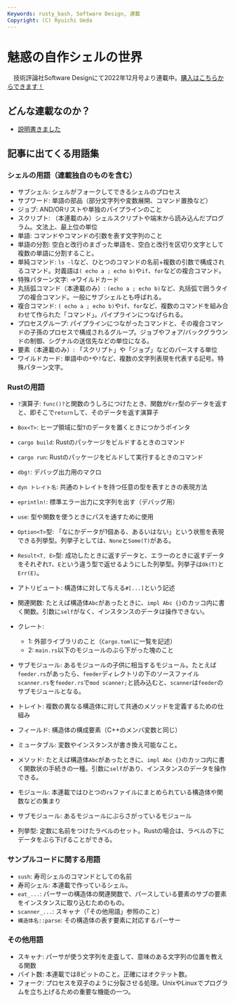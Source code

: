 ```yaml
---
Keywords: rusty_bash, Software Design, 連載
Copyright: (C) Ryuichi Ueda
---
```


# 魅惑の自作シェルの世界

　技術評論社Software Designにて2022年12月号より連載中。[購入はこちらからできます！](https://www.amazon.co.jp/shop/ryuichiueda/list/7MLC9JANITU0?ref_=aip_sf_list_spv_ofs_mixed_d)

## どんな連載なのか？

* [説明書きました](/?post=20230819_gihyosd)

## 記事に出てくる用語集

### シェルの用語（連載独自のものを含む）

* サブシェル: シェルがフォークしてできるシェルのプロセス 
* サブワード: 単語の部品（部分文字列や変数展開、コマンド置換など）
* ジョブ: AND/ORリストや単独のパイプラインのこと
* スクリプト: （本連載のみ）シェルスクリプトや端末から読み込んだプログラム。文法上、最上位の単位
* 単語: コマンドやコマンドの引数を表す文字列のこと
* 単語の分割: 空白と改行のまざった単語を、空白と改行を区切り文字として複数の単語に分割すること。
* 単純コマンド: `ls -l`など、ひとつのコマンドの名前+複数の引数で構成されるコマンド。対義語は`( echo a ; echo b)`や`if`、`for`などの複合コマンド。
* 特殊パターン文字: →ワイルドカード
* 丸括弧コマンド（本連載のみ）: `(echo a ; echo b)`など、丸括弧で囲うタイプの複合コマンド。一般にサブシェルとも呼ばれる。
* 複合コマンド: `( echo a ; echo b)`や`if`、`for`など、複数のコマンドを組み合わせて作られた「コマンド」。パイプラインにつなげられる。
* プロセスグループ: パイプラインにつながったコマンドと、その複合コマンドの子孫のプロセスで構成されるグループ。ジョブやフォア/バックグラウンドの制御、シグナルの送信先などの単位になる。
* 要素（本連載のみ）: 「スクリプト」や「ジョブ」などのパースする単位
* ワイルドカード: 単語中の`*`や`?`など、複数の文字列表現を代表する記号。特殊パターン文字。

### Rustの用語

* `?`演算子: `func()?`と関数のうしろにつけたとき、関数が`Err`型のデータを返すと、即そこで`return`して、そのデータを返す演算子
* `Box<T>`: ヒープ領域に型`T`のデータを置くときにつかうポインタ
* `cargo build`: Rustのパッケージをビルドするときのコマンド
* `cargo run`: Rustのパッケージをビルドして実行するときのコマンド
* `dbg!`: デバッグ出力用のマクロ
* `dyn トレイト名`: 共通のトレイトを持つ任意の型を表すときの表現方法
* `eprintln!`: 標準エラー出力に文字列を出す（デバッグ用）
* `use`: 型や関数を使うときにパスを通すために使用
* `Option<T>`型: 「なにかデータが1個ある、あるいはない」という状態を表現できる列挙型。列挙子としては、`None`と`Some(T)`がある。
* `Result<T, E>`型: 成功したときに返すデータと、エラーのときに返すデータをそれぞれ`T`、`E`という違う型で返せるようにした列挙型。列挙子は`Ok(T)`と`Err(E)`。
* アトリビュート: 構造体に対して与える`#[...]`という記述

* 関連関数: たとえば構造体`Abc`があったときに、`impl Abc {}`のカッコ内に書く関数。引数に`self`がなく、インスタンスのデータは操作できない。
* クレート: 
    * 1: 外部ライブラリのこと（`Cargo.toml`に一覧を記述）
    * 2: `main.rs`以下のモジュールのぶら下がった塊のこと
* サブモジュール: あるモジュールの子供に相当するモジュール。たとえば`feeder.rs`があったら、`feeder`ディレクトリの下のソースファイル`scanner.rs`を`feeder.rs`で`mod scanner;`と読み込むと、`scanner`は`feeder`のサブモジュールとなる。
* トレイト: 複数の異なる構造体に対して共通のメソッドを定義するための仕組み
* フィールド: 構造体の構成要素（C++のメンバ変数と同じ）
* ミュータブル: 変数やインスタンスが書き換え可能なこと。
* メソッド: たとえば構造体`Abc`があったときに、`impl Abc {}`のカッコ内に書く関数状の手続きの一種。引数に`self`があり、インスタンスのデータを操作できる。
* モジュール: 本連載ではひとつの`rs`ファイルにまとめられている構造体や関数などの集まり
* サブモジュール: あるモジュールにぶらさがっているモジュール
* 列挙型: 定数に名前をつけたラベルのセット。Rustの場合は、ラベルの下にデータをぶら下げることができる。

### サンプルコードに関する用語

* `sush`: 寿司シェルのコマンドとしての名前
* 寿司シェル: 本連載で作っているシェル。
* `eat_...`: パーサーの構造体の関連関数で、パースしている要素のサブの要素をインスタンスに取り込むためのもの。
* `scanner_...`: スキャナ（「その他用語」参照のこと）
* `構造体名::parse`: その構造体の表す要素に対応するパーサー

### その他用語

* スキャナ: パーサが使う文字列を走査して、意味のある文字列の位置を教える関数
* バイト数: 本連載では8ビットのこと。正確にはオクテット数。
* フォーク: プロセスを双子のように分裂させる処理。UnixやLinuxでプログラムを立ち上げるための重要な機能の一つ。
